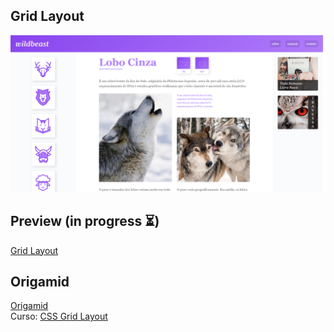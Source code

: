 ## Grid Layout
![screenshot Grid layout](design/screen.png)

## Preview (in progress :hourglass_flowing_sand:)
[Grid Layout](https://wildbeast.now.sh)

## Origamid  
[Origamid](https://www.origamid.com)  
Curso: [CSS Grid Layout](https://www.origamid.com/curso/css-grid-layout)
